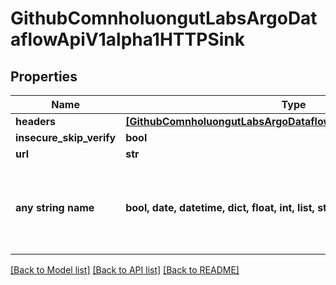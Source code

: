 # GithubComnholuongutLabsArgoDataflowApiV1alpha1HTTPSink


## Properties
Name | Type | Description | Notes
------------ | ------------- | ------------- | -------------
**headers** | [**[GithubComnholuongutLabsArgoDataflowApiV1alpha1HTTPHeader]**](GithubComnholuongutLabsArgoDataflowApiV1alpha1HTTPHeader.md) |  | [optional] 
**insecure_skip_verify** | **bool** |  | [optional] 
**url** | **str** |  | [optional] 
**any string name** | **bool, date, datetime, dict, float, int, list, str, none_type** | any string name can be used but the value must be the correct type | [optional]

[[Back to Model list]](../README.md#documentation-for-models) [[Back to API list]](../README.md#documentation-for-api-endpoints) [[Back to README]](../README.md)



